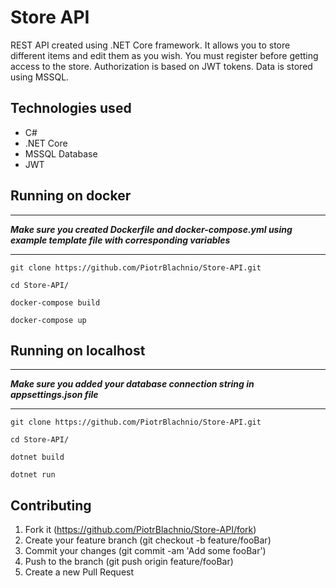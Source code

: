 # Store API
REST API created using .NET Core framework. It allows you to store different items and edit them as you wish. You must register before getting access to the store. Authorization is based on JWT tokens. Data is stored using MSSQL.

## Technologies used
* C#
* .NET Core
* MSSQL Database
* JWT

## Running on docker
****
**_Make sure you created Dockerfile and docker-compose.yml using example template file with corresponding variables_**

****
```
git clone https://github.com/PiotrBlachnio/Store-API.git
```

```
cd Store-API/
```

```
docker-compose build
```

```
docker-compose up
```
## Running on localhost
****
**_Make sure you added your database connection string in appsettings.json file_**

****

```
git clone https://github.com/PiotrBlachnio/Store-API.git
```

```
cd Store-API/
```

```
dotnet build
```

```
dotnet run
```

## Contributing
1. Fork it (https://github.com/PiotrBlachnio/Store-API/fork)
1. Create your feature branch (git checkout -b feature/fooBar)
1. Commit your changes (git commit -am 'Add some fooBar')
1. Push to the branch (git push origin feature/fooBar)
1. Create a new Pull Request

